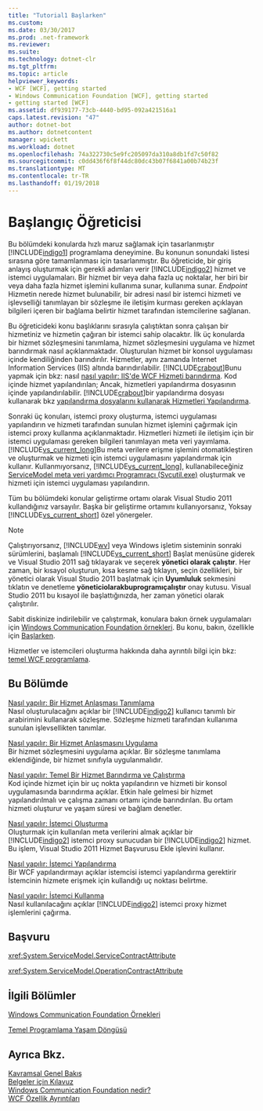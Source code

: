 ```yaml
---
title: "Tutorial1 Başlarken"
ms.custom: 
ms.date: 03/30/2017
ms.prod: .net-framework
ms.reviewer: 
ms.suite: 
ms.technology: dotnet-clr
ms.tgt_pltfrm: 
ms.topic: article
helpviewer_keywords:
- WCF [WCF], getting started
- Windows Communication Foundation [WCF], getting started
- getting started [WCF]
ms.assetid: df939177-73cb-4440-bd95-092a421516a1
caps.latest.revision: "47"
author: dotnet-bot
ms.author: dotnetcontent
manager: wpickett
ms.workload: dotnet
ms.openlocfilehash: 74a322730c5e9fc205097da310a8db1fd7c50f82
ms.sourcegitcommit: c0dd436f6f8f44dc80dc43b07f6841a00b74b23f
ms.translationtype: MT
ms.contentlocale: tr-TR
ms.lasthandoff: 01/19/2018
---
```

# <a name="getting-started-tutorial"></a>Başlangıç Öğreticisi
Bu bölümdeki konularda hızlı maruz sağlamak için tasarlanmıştır [!INCLUDE[indigo1](../../../includes/indigo1-md.md)] programlama deneyimine. Bu konunun sonundaki listesi sırasına göre tamamlanması için tasarlanmıştır. Bu öğreticide, bir giriş anlayış oluşturmak için gerekli adımları verir [!INCLUDE[indigo2](../../../includes/indigo2-md.md)] hizmet ve istemci uygulamaları. Bir hizmet bir veya daha fazla uç noktalar, her biri bir veya daha fazla hizmet işlemini kullanıma sunar, kullanıma sunar. *Endpoint* Hizmetin nerede hizmet bulunabilir, bir adresi nasıl bir istemci hizmeti ve işlevselliği tanımlayan bir sözleşme ile iletişim kurması gereken açıklayan bilgileri içeren bir bağlama belirtir hizmet tarafından istemcilerine sağlanan.  
  
 Bu öğreticideki konu başlıklarını sırasıyla çalıştıktan sonra çalışan bir hizmetiniz ve hizmetin çağıran bir istemci sahip olacaktır. İlk üç konularda bir hizmet sözleşmesini tanımlama, hizmet sözleşmesini uygulama ve hizmet barındırmak nasıl açıklanmaktadır. Oluşturulan hizmet bir konsol uygulaması içinde kendiliğinden barındırılır. Hizmetler, aynı zamanda Internet Information Services (IIS) altında barındırılabilir. [!INCLUDE[crabout](../../../includes/crabout-md.md)]Bunu yapmak için bkz: nasıl [nasıl yapılır: IIS'de WCF Hizmeti barındırma](../../../docs/framework/wcf/feature-details/how-to-host-a-wcf-service-in-iis.md). Kod içinde hizmet yapılandırılan; Ancak, hizmetleri yapılandırma dosyasının içinde yapılandırılabilir. [!INCLUDE[crabout](../../../includes/crabout-md.md)]bir yapılandırma dosyası kullanarak bkz [yapılandırma dosyalarını kullanarak Hizmetleri Yapılandırma](../../../docs/framework/wcf/configuring-services-using-configuration-files.md).  
  
 Sonraki üç konuları, istemci proxy oluşturma, istemci uygulaması yapılandırın ve hizmeti tarafından sunulan hizmet işlemini çağırmak için istemci proxy kullanma açıklanmaktadır. Hizmetleri hizmeti ile iletişim için bir istemci uygulaması gereken bilgileri tanımlayan meta veri yayımlama. [!INCLUDE[vs_current_long](../../../includes/vs-current-long-md.md)]Bu meta verilere erişme işlemini otomatikleştiren ve oluşturmak ve hizmeti için istemci uygulamasını yapılandırmak için kullanır. Kullanmıyorsanız, [!INCLUDE[vs_current_long](../../../includes/vs-current-long-md.md)], kullanabileceğiniz [ServiceModel meta veri yardımcı Programracı (Svcutil.exe)](../../../docs/framework/wcf/servicemodel-metadata-utility-tool-svcutil-exe.md) oluşturmak ve hizmeti için istemci uygulaması yapılandırın.  
  
 Tüm bu bölümdeki konular geliştirme ortamı olarak Visual Studio 2011 kullandığınız varsayılır. Başka bir geliştirme ortamını kullanıyorsanız, Yoksay [!INCLUDE[vs_current_short](../../../includes/vs-current-short-md.md)] özel yönergeler.  
  
> [!NOTE]
>  Çalıştırıyorsanız, [!INCLUDE[wv](../../../includes/wv-md.md)] veya Windows işletim sisteminin sonraki sürümlerini, başlamalı [!INCLUDE[vs_current_short](../../../includes/vs-current-short-md.md)] Başlat menüsüne giderek ve Visual Studio 2011 sağ tıklayarak ve seçerek **yönetici olarak çalıştır**. Her zaman, bir kısayol oluşturun, kısa kesme sağ tıklayın, seçin özellikleri, bir yönetici olarak Visual Studio 2011 başlatmak için **Uyumluluk** sekmesini tıklatın ve denetleme **yöneticiolarakbuprogramıçalıştır** onay kutusu. Visual Studio 2011 bu kısayol ile başlattığınızda, her zaman yönetici olarak çalıştırılır.  
  
 Sabit diskinize indirilebilir ve çalıştırmak, konulara bakın örnek uygulamaları için [Windows Communication Foundation örnekleri](http://msdn.microsoft.com/library/8ec9d192-5d81-4f64-bfd3-90c5e5858c91). Bu konu, bakın, özellikle için [Başlarken](../../../docs/framework/wcf/samples/getting-started-sample.md).  
  
 Hizmetler ve istemcileri oluşturma hakkında daha ayrıntılı bilgi için bkz: [temel WCF programlama](../../../docs/framework/wcf/basic-wcf-programming.md).  
  
## <a name="in-this-section"></a>Bu Bölümde  
 [Nasıl yapılır: Bir Hizmet Anlaşması Tanımlama](../../../docs/framework/wcf/how-to-define-a-wcf-service-contract.md)  
 Nasıl oluşturulacağını açıklar bir [!INCLUDE[indigo2](../../../includes/indigo2-md.md)] kullanıcı tanımlı bir arabirimini kullanarak sözleşme. Sözleşme hizmeti tarafından kullanıma sunulan işlevsellikten tanımlar.  
  
 [Nasıl yapılır: Bir Hizmet Anlaşmasını Uygulama](../../../docs/framework/wcf/how-to-implement-a-wcf-contract.md)  
 Bir hizmet sözleşmesini uygulama açıklar. Bir sözleşme tanımlama eklendiğinde, bir hizmet sınıfıyla uygulanmalıdır.  
  
 [Nasıl yapılır: Temel Bir Hizmet Barındırma ve Çalıştırma](../../../docs/framework/wcf/how-to-host-and-run-a-basic-wcf-service.md)  
 Kod içinde hizmet için bir uç nokta yapılandırın ve hizmeti bir konsol uygulamasında barındırma açıklar. Etkin hale gelmesi bir hizmet yapılandırılmalı ve çalışma zamanı ortamı içinde barındırılan. Bu ortam hizmeti oluşturur ve yaşam süresi ve bağlam denetler.  
  
 [Nasıl yapılır: İstemci Oluşturma](../../../docs/framework/wcf/how-to-create-a-wcf-client.md)  
 Oluşturmak için kullanılan meta verilerini almak açıklar bir [!INCLUDE[indigo2](../../../includes/indigo2-md.md)] istemci proxy sunucudan bir [!INCLUDE[indigo2](../../../includes/indigo2-md.md)] hizmet. Bu işlem, Visual Studio 2011 Hizmet Başvurusu Ekle işlevini kullanır.  
  
 [Nasıl yapılır: İstemci Yapılandırma](../../../docs/framework/wcf/how-to-configure-a-basic-wcf-client.md)  
 Bir WCF yapılandırmayı açıklar istemcisi istemci yapılandırma gerektirir İstemcinin hizmete erişmek için kullandığı uç noktası belirtme.  
  
 [Nasıl yapılır: İstemci Kullanma](../../../docs/framework/wcf/how-to-use-a-wcf-client.md)  
 Nasıl kullanılacağını açıklar [!INCLUDE[indigo2](../../../includes/indigo2-md.md)] istemci proxy hizmet işlemlerini çağırma.  
  
## <a name="reference"></a>Başvuru  
 <xref:System.ServiceModel.ServiceContractAttribute>  
  
 <xref:System.ServiceModel.OperationContractAttribute>  
  
## <a name="related-sections"></a>İlgili Bölümler  
 [Windows Communication Foundation Örnekleri](http://msdn.microsoft.com/library/8ec9d192-5d81-4f64-bfd3-90c5e5858c91)  
  
 [Temel Programlama Yaşam Döngüsü](../../../docs/framework/wcf/basic-programming-lifecycle.md)  
  
## <a name="see-also"></a>Ayrıca Bkz.  
 [Kavramsal Genel Bakış](../../../docs/framework/wcf/conceptual-overview.md)  
 [Belgeler için Kılavuz](../../../docs/framework/wcf/guide-to-the-documentation.md)  
 [Windows Communication Foundation nedir?](../../../docs/framework/wcf/whats-wcf.md)  
 [WCF Özellik Ayrıntıları](../../../docs/framework/wcf/feature-details/index.md)
